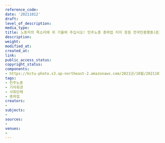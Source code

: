 ```yaml
---
reference_code: 
date: '20211012'
draft: 
level_of_description: 
media_type: 
title: 노동자의 목소리에 귀 기울여 주십시오! 민주노총 총파업 지지 응원 전국민중행동(준) 기자회견
description: 
weight: 
modified_at: 
created_at: 
link: 
public_access_status: 
copyright_status: 
components:
- https://kctu-photo.s3.ap-northeast-2.amazonaws.com/2021년/10월/20211012-노동자의+목소리에+귀+기울여+주십시오!+민주노총+총파업+지지+응원+전국민중행동(준)+기자회견_민주노총_기자회견_사회단체_총파업/_1D29447.jpg
tags:
- 민주노총
- 기자회견
- 사회단체
- 총파업
creators:
- 
subjects:
- 
sources:
- 
venues:
- 
---
```

